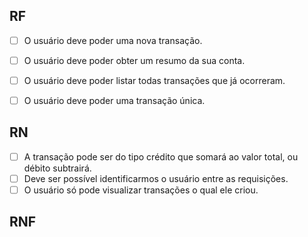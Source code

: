 ## RF

- [ ] O usuário deve poder uma nova transação.
- [ ] O usuário deve poder obter um resumo da sua conta.
- [ ] O usuário deve poder listar todas transações que já ocorreram.
- [ ] O usuário deve poder uma transação única.


## RN

- [ ] A transação pode ser do tipo crédito que somará ao valor total, ou débito subtrairá.
- [ ] Deve ser possível identificarmos o usuário entre as requisições.
- [ ] O usuário só pode visualizar transações o qual ele criou.

## RNF

